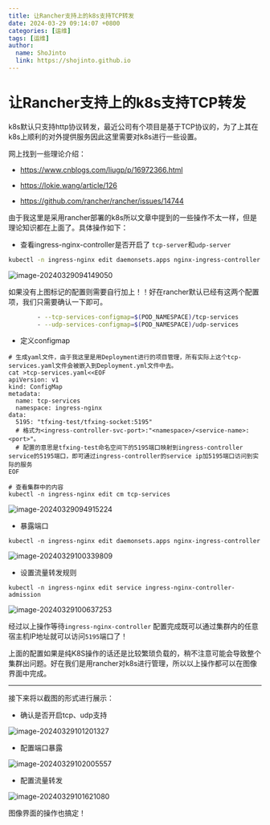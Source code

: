 ```yaml
---
title: 让Rancher支持上的k8s支持TCP转发
date: 2024-03-29 09:14:07 +0800
categories: [运维]
tags: [运维]
author: 
  name: ShoJinto
  link: https://shojinto.github.io
---
```


# 让Rancher支持上的k8s支持TCP转发

k8s默认只支持http协议转发，最近公司有个项目是基于TCP协议的，为了上其在k8s上顺利的对外提供服务因此这里需要对k8s进行一些设置。

网上找到一些理论介绍：

- https://www.cnblogs.com/liugp/p/16972366.html

- https://lokie.wang/article/126
- https://github.com/rancher/rancher/issues/14744

由于我这里是采用rancher部署的k8s所以文章中提到的一些操作不太一样，但是理论知识都在上面了。具体操作如下：

- 查看ingress-nginx-controller是否开启了 `tcp-server`和`udp-server`

```bash
kubectl -n ingress-nginx edit daemonsets.apps nginx-ingress-controller
```

![image-20240329094149050](D:\Users\ShoJinto\Documents\GitHub\shojinto.github.io\source\images\image-20240329094149050.png)

如果没有上图标记的配置则需要自行加上！！好在rancher默认已经有这两个配置项，我们只需要确认一下即可。

```bash
        - --tcp-services-configmap=$(POD_NAMESPACE)/tcp-services
        - --udp-services-configmap=$(POD_NAMESPACE)/udp-services
```

- 定义configmap

```shell
# 生成yaml文件，由于我这里是用Deployment进行的项目管理，所有实际上这个tcp-services.yaml文件会被嵌入到Deployment.yml文件中去。
cat >tcp-services.yaml<<EOF
apiVersion: v1
kind: ConfigMap
metadata:
  name: tcp-services
  namespace: ingress-nginx
data:
  5195: "tfxing-test/tfxing-socket:5195"
  # 格式为<ingress-controller-svc-port>:"<namespace>/<service-name>:<port>"。
  # 配置的意思是tfxing-test命名空间下的5195端口映射到ingress-controller service的5195端口，即可通过ingress-controller的service ip加5195端口访问到实际的服务
EOF

# 查看集群中的内容
kubectl -n ingress-nginx edit cm tcp-services
```

![image-20240329094915224](D:\Users\ShoJinto\Documents\GitHub\shojinto.github.io\source\images\image-20240329094915224.png)

- 暴露端口

```shell
kubectl -n ingress-nginx edit daemonsets.apps nginx-ingress-controller
```

![image-20240329100339809](D:\Users\ShoJinto\Documents\GitHub\shojinto.github.io\source\images\image-20240329100339809.png)

- 设置流量转发规则

```shell
kubectl -n ingress-nginx edit service ingress-nginx-controller-admission
```

![image-20240329100637253](D:\Users\ShoJinto\Documents\GitHub\shojinto.github.io\source\images\image-20240329100637253.png)

经过以上操作等待`ingress-nginx-controller` 配置完成既可以通过集群内的任意宿主机IP地址就可以访问`5195`端口了！

上面的配置如果是纯K8S操作的话还是比较繁琐负载的，稍不注意可能会导致整个集群出问题。好在我们是用rancher对k8s进行管理，所以以上操作都可以在图像界面中完成。

---

接下来将以截图的形式进行展示：

- 确认是否开启tcp、udp支持

![image-20240329101201327](D:\Users\ShoJinto\Documents\GitHub\shojinto.github.io\source\images\image-20240329101201327.png)

- 配置端口暴露

![image-20240329102005557](D:\Users\ShoJinto\Documents\GitHub\shojinto.github.io\source\images\image-20240329102005557.png)

- 配置流量转发

![image-20240329101621080](D:\Users\ShoJinto\Documents\GitHub\shojinto.github.io\source\images\image-20240329101621080.png)

图像界面的操作也搞定！